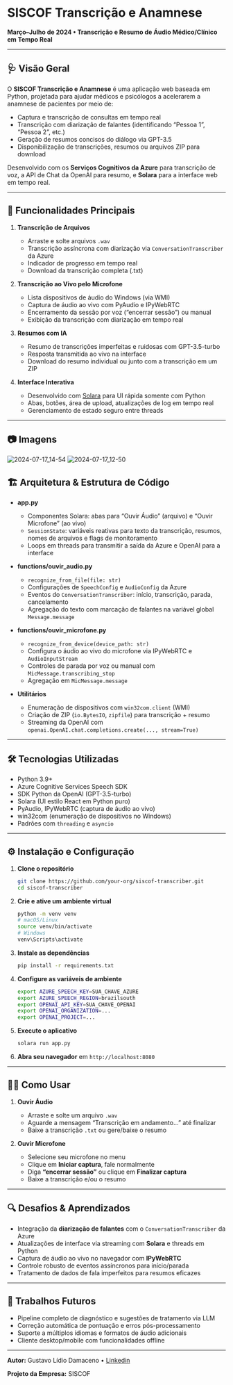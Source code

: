 # SISCOF Transcrição e Anamnese

**Março–Julho de 2024 • Transcrição e Resumo de Áudio Médico/Clínico em Tempo Real**

---

## 🩺 Visão Geral

O **SISCOF Transcrição e Anamnese** é uma aplicação web baseada em Python, projetada para ajudar médicos e psicólogos a acelerarem a anamnese de pacientes por meio de:

* Captura e transcrição de consultas em tempo real
* Transcrição com diarização de falantes (identificando “Pessoa 1”, “Pessoa 2”, etc.)
* Geração de resumos concisos do diálogo via GPT-3.5
* Disponibilização de transcrições, resumos ou arquivos ZIP para download

Desenvolvido com os **Serviços Cognitivos da Azure** para transcrição de voz, a API de Chat da OpenAI para resumo, e **Solara** para a interface web em tempo real.

---

## 🚀 Funcionalidades Principais

1. **Transcrição de Arquivos**

   * Arraste e solte arquivos `.wav`
   * Transcrição assíncrona com diarização via `ConversationTranscriber` da Azure
   * Indicador de progresso em tempo real
   * Download da transcrição completa (.txt)

2. **Transcrição ao Vivo pelo Microfone**

   * Lista dispositivos de áudio do Windows (via WMI)
   * Captura de áudio ao vivo com PyAudio e IPyWebRTC
   * Encerramento da sessão por voz (“encerrar sessão”) ou manual
   * Exibição da transcrição com diarização em tempo real

3. **Resumos com IA**

   * Resumo de transcrições imperfeitas e ruidosas com GPT-3.5-turbo
   * Resposta transmitida ao vivo na interface
   * Download do resumo individual ou junto com a transcrição em um ZIP

4. **Interface Interativa**

   * Desenvolvido com [Solara](https://github.com/solara-dev/solara) para UI rápida somente com Python
   * Abas, botões, área de upload, atualizações de log em tempo real
   * Gerenciamento de estado seguro entre threads

---
## 📷 Imagens

![2024-07-17_14-54](https://github.com/user-attachments/assets/c3d8730c-974e-484d-9c19-44c3b33fb909)
![2024-07-17_12-50](https://github.com/user-attachments/assets/2f0903a4-4a5a-4ffb-a07d-223295b3b82e)


## 🏗 Arquitetura & Estrutura de Código

* **app.py**

  * Componentes Solara: abas para “Ouvir Áudio” (arquivo) e “Ouvir Microfone” (ao vivo)
  * `SessionState`: variáveis reativas para texto da transcrição, resumos, nomes de arquivos e flags de monitoramento
  * Loops em threads para transmitir a saída da Azure e OpenAI para a interface

* **functions/ouvir\_audio.py**

  * `recognize_from_file(file: str)`
  * Configurações de `SpeechConfig` e `AudioConfig` da Azure
  * Eventos do `ConversationTranscriber`: início, transcrição, parada, cancelamento
  * Agregação do texto com marcação de falantes na variável global `Message.message`

* **functions/ouvir\_microfone.py**

  * `recognize_from_device(device_path: str)`
  * Configura o áudio ao vivo do microfone via IPyWebRTC e `AudioInputStream`
  * Controles de parada por voz ou manual com `MicMessage.transcribing_stop`
  * Agregação em `MicMessage.message`

* **Utilitários**

  * Enumeração de dispositivos com `win32com.client` (WMI)
  * Criação de ZIP (`io.BytesIO`, `zipfile`) para transcrição + resumo
  * Streaming da OpenAI com `openai.OpenAI.chat.completions.create(..., stream=True)`

---

## 🛠 Tecnologias Utilizadas

* Python 3.9+
* Azure Cognitive Services Speech SDK
* SDK Python da OpenAI (GPT-3.5-turbo)
* Solara (UI estilo React em Python puro)
* PyAudio, IPyWebRTC (captura de áudio ao vivo)
* win32com (enumeração de dispositivos no Windows)
* Padrões com `threading` e `asyncio`

---

## ⚙️ Instalação e Configuração

1. **Clone o repositório**

   ```bash
   git clone https://github.com/your-org/siscof-transcriber.git
   cd siscof-transcriber
   ```

2. **Crie e ative um ambiente virtual**

   ```bash
   python -m venv venv
   # macOS/Linux
   source venv/bin/activate
   # Windows
   venv\Scripts\activate
   ```

3. **Instale as dependências**

   ```bash
   pip install -r requirements.txt
   ```

4. **Configure as variáveis de ambiente**

   ```bash
   export AZURE_SPEECH_KEY=SUA_CHAVE_AZURE
   export AZURE_SPEECH_REGION=brazilsouth
   export OPENAI_API_KEY=SUA_CHAVE_OPENAI
   export OPENAI_ORGANIZATION=...
   export OPENAI_PROJECT=...
   ```

5. **Execute o aplicativo**

   ```bash
   solara run app.py
   ```

6. **Abra seu navegador** em `http://localhost:8080`

---

## 👩‍💻 Como Usar

1. **Ouvir Áudio**

   * Arraste e solte um arquivo `.wav`
   * Aguarde a mensagem “Transcrição em andamento…” até finalizar
   * Baixe a transcrição `.txt` ou gere/baixe o resumo

2. **Ouvir Microfone**

   * Selecione seu microfone no menu
   * Clique em **Iniciar captura**, fale normalmente
   * Diga **“encerrar sessão”** ou clique em **Finalizar captura**
   * Baixe a transcrição e/ou o resumo

---

## 🔍 Desafios & Aprendizados

* Integração da **diarização de falantes** com o `ConversationTranscriber` da Azure
* Atualizações de interface via streaming com **Solara** e threads em Python
* Captura de áudio ao vivo no navegador com **IPyWebRTC**
* Controle robusto de eventos assíncronos para início/parada
* Tratamento de dados de fala imperfeitos para resumos eficazes

---

## 🚧 Trabalhos Futuros

* Pipeline completo de diagnóstico e sugestões de tratamento via LLM
* Correção automática de pontuação e erros pós-processamento
* Suporte a múltiplos idiomas e formatos de áudio adicionais
* Cliente desktop/mobile com funcionalidades offline

---

**Autor:** Gustavo Lídio Damaceno • [Linkedin](https://www.linkedin.com/in/gustavo-lidio-damaceno/)

**Projeto da Empresa:** SISCOF
